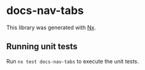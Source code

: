 # docs-nav-tabs

This library was generated with [Nx](https://nx.dev).

## Running unit tests

Run `nx test docs-nav-tabs` to execute the unit tests.
